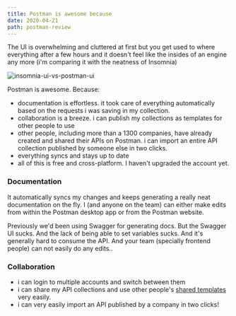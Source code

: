 ```yaml
---
title: Postman is awesome because
date: 2020-04-21
path: postman-review
---
```


The UI is overwhelming and cluttered at first but you get used to where everything after a few hours and it doesn't feel like the insides of an engine any more (i'm comparing it with the neatness of Insomnia)

![insomnia-ui-vs-postman-ui](../images/)

Postman is awesome. Because:

- documentation is effortless. it took care of everything automatically based on the requests i was saving in my collection.
- collaboration is a breeze. i can publish my collections as templates for other people to use
- other people, including more than a 1300 companies, have already created and shared their APIs on Postman. i can import an entire API collection published by someone else in two clicks.
- everything syncs and stays up to date
- all of this is free and cross-platform. I haven't upgraded the account yet.

### Documentation

It automatically syncs my changes and keeps generating a really neat documentation on the fly. I (and anyone on the team) can either make edits from within the Postman desktop app or from the Postman website.

Previously we'd been using Swagger for generating docs. But the Swagger UI sucks. And the lack of being able to set variables sucks. And it's generally hard to consume the API. And your team (specially frontend people) can not easily do any edits..

### Collaboration

- i can login to multiple accounts and switch between them
- i can share my API collections and use other people's [shared templates](https://explore.postman.com/templates) very easily.
- i can very easily import an API published by a company in two clicks!
